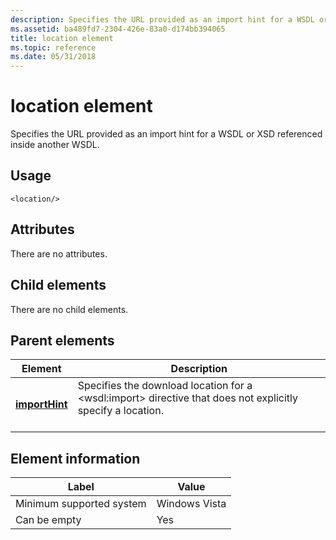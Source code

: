 ```yaml
---
description: Specifies the URL provided as an import hint for a WSDL or XSD referenced inside another WSDL.
ms.assetid: ba489fd7-2304-426e-83a0-d174bb394065
title: location element
ms.topic: reference
ms.date: 05/31/2018
---
```


# location element

Specifies the URL provided as an import hint for a WSDL or XSD referenced inside another WSDL.

## Usage

``` syntax
<location/>
```

## Attributes

There are no attributes.

## Child elements

There are no child elements.

## Parent elements



| Element                                     | Description                                                                                                                             |
|---------------------------------------------|-----------------------------------------------------------------------------------------------------------------------------------------|
| [**importHint**](importhint.md)<br/> | Specifies the download location for a \<wsdl:import> directive that does not explicitly specify a location.<br/> <br/> |



## Element information



| Label | Value |
|-------------------------------------|---------------|
| Minimum supported system<br/> | Windows Vista |
| Can be empty                        | Yes           |



 

 




